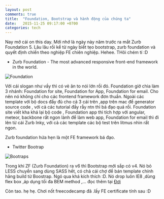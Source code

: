 ```yaml
---
layout: post
comments: true
title:  "Foundation, Bootstrap và hành động của chúng ta"
date:   2015-11-25 09:17:00 +0700
categories: tech
---
```

Nay mở cái on this day. Mới nhớ là ngày này năm trước ra mắt Zurb Foundation 5. Lâu lâu rồi kể từ ngày biết tẹo bootstrap, zurb foundation và quyết định chiến theo nghiệp FE chiên nghiệp. Hehee. THôi chém tí :D

+ Zurb Foundation - The most advanced responsive front-end framework in the world.

<img src="http://i289.photobucket.com/albums/ll201/tranthanh_album/assets/foundation_zps3zypfqyl.png~original" alt="Foundation">

Với cái slogan như vầy thì có vẻ ăn to nói lớn rồi đó. Foundation giờ chia làm 3 nhánh: Foundation for site, Foundation for App, Foundation for email. Cho nên nó không chỉ cho các frontend framework đơn thuần. Ngoài các template với bộ docs đầy đủ cho cả 3 cái trên ,app trên mac để generator source code , với cả các tutorial đầy rẫy ntn thì bá đạo quá rồi. Foundation site viết kha khá lại bộ code , Foundation app thì tích hợp với angular, meteor, backbone rất ngon lành để làm web app, Foundation for email thì đi lên từ cái Zurb Inky, với cả các template các bộ test trên litmus nhìn rất ngon.

Zurb foundation hứa hẹn là một FE framework bá đạo.

+ Twitter Bootrap

<img src="http://i289.photobucket.com/albums/ll201/tranthanh_album/assets/bootstrap_zpsdtsmcqjf.png~original" alt="Bootraps">  

Trong khi ZF (Zurb Foundation) ra v6 thì Bootstrap mới sắp có v4. Nó bỏ LESS chuyển sang dùng SASS hết, có chả cái chợ để bán template chính hãng build từ Boostrap. Ngó qua khá kích thích :D. Nó drop luôn IE8 ,dùng flex box ,áp dụng tối đa BEM method ,... đọc thêm tại <a href="http://blog.getbootstrap.com/2015/08/19/bootstrap-4-alpha/"> Đơi</a>


Còn tao. hẹ hẹ. Chơi nốt freecodecamp đã .lấy FE certificate tính sau :D


